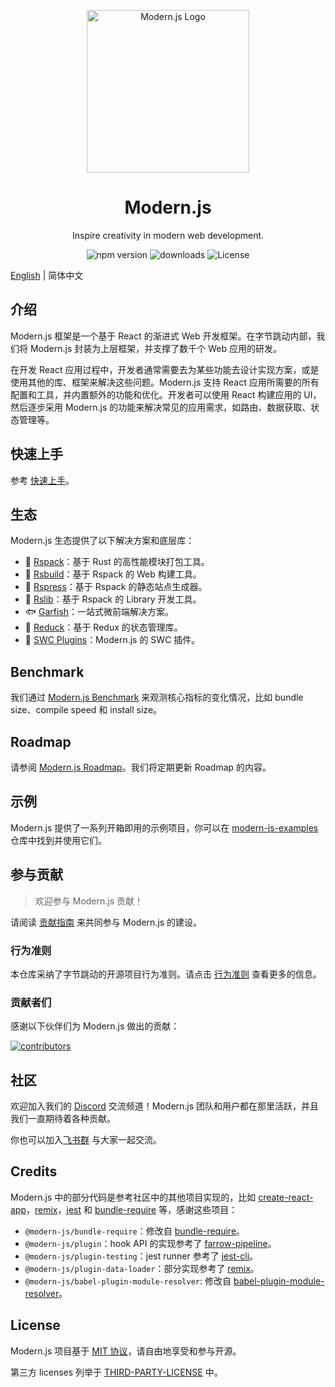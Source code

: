 <p align="center">
  <a href="https://modernjs.dev" target="blank"><img src="https://lf3-static.bytednsdoc.com/obj/eden-cn/ylaelkeh7nuhfnuhf/modernjs-cover.png" width="260" alt="Modern.js Logo" /></a>
</p>

<h1 align="center">Modern.js</h1>

<p align="center">
  Inspire creativity in modern web development.
</p>

<p align="center">
  <img src="https://img.shields.io/npm/v/@modern-js/core?style=flat-square&color=00a8f0" alt="npm version" />
  <img src="https://img.shields.io/npm/dm/@modern-js/core.svg?style=flat-square&color=00a8f0" alt="downloads" />
  <img src="https://img.shields.io/badge/License-MIT-blue.svg?style=flat-square&color=00a8f0" alt="License" />
</p>

[English](./README.md) | 简体中文

## 介绍

Modern.js 框架是一个基于 React 的渐进式 Web 开发框架。在字节跳动内部，我们将 Modern.js 封装为上层框架，并支撑了数千个 Web 应用的研发。

在开发 React 应用过程中，开发者通常需要去为某些功能去设计实现方案，或是使用其他的库、框架来解决这些问题。Modern.js 支持 React 应用所需要的所有配置和工具，并内置额外的功能和优化。开发者可以使用 React 构建应用的 UI，然后逐步采用 Modern.js 的功能来解决常见的应用需求，如路由、数据获取、状态管理等。

## 快速上手

参考 [快速上手](https://modernjs.dev/zh/guides/get-started/quick-start)。

## 生态

Modern.js 生态提供了以下解决方案和底层库：

- 🦀 [Rspack](https://github.com/web-infra-dev/rspack)：基于 Rust 的高性能模块打包工具。
- 🐬 [Rsbuild](https://github.com/web-infra-dev/rsbuild)：基于 Rspack 的 Web 构建工具。
- 🐹 [Rspress](https://github.com/web-infra-dev/rspress)：基于 Rspack 的静态站点生成器。
- 🦄 [Rslib](https://github.com/web-infra-dev/rslib)：基于 Rspack 的 Library 开发工具。
- 🐟 [Garfish](https://github.com/web-infra-dev/garfish)：一站式微前端解决方案。
- 🦆 [Reduck](https://github.com/web-infra-dev/reduck)：基于 Redux 的状态管理库。
- 🐴 [SWC Plugins](https://github.com/web-infra-dev/swc-plugins)：Modern.js 的 SWC 插件。

## Benchmark

我们通过 [Modern.js Benchmark](https://web-infra-qos.netlify.app/) 来观测核心指标的变化情况，比如 bundle size、compile speed 和 install size。

## Roadmap

请参阅 [Modern.js Roadmap](https://github.com/web-infra-dev/modern.js/issues/4741)。我们将定期更新 Roadmap 的内容。

## 示例

Modern.js 提供了一系列开箱即用的示例项目，你可以在 [modern-js-examples](https://github.com/web-infra-dev/modern-js-examples) 仓库中找到并使用它们。

## 参与贡献

> 欢迎参与 Modern.js 贡献！

请阅读 [贡献指南](https://github.com/web-infra-dev/modern.js/blob/main/CONTRIBUTING.md) 来共同参与 Modern.js 的建设。

### 行为准则

本仓库采纳了字节跳动的开源项目行为准则。请点击 [行为准则](./CODE_OF_CONDUCT.md) 查看更多的信息。

### 贡献者们

感谢以下伙伴们为 Modern.js 做出的贡献：

<a href="https://github.com/web-infra-dev/modern.js/graphs/contributors">
  <img src="https://opencollective.com/modernjs/contributors.svg?width=890&button=false" alt="contributors">
</a>

## 社区

欢迎加入我们的 [Discord](https://discord.gg/qPCqYg38De) 交流频道！Modern.js 团队和用户都在那里活跃，并且我们一直期待着各种贡献。

你也可以加入[飞书群](https://applink.larkoffice.com/client/chat/chatter/add_by_link?link_token=d21hc667-9403-48a9-ba32-bc1440a80279) 与大家一起交流。

## Credits

Modern.js 中的部分代码是参考社区中的其他项目实现的，比如 [create-react-app](https://github.com/facebook/create-react-app)，[remix](https://github.com/remix-run/remix)，[jest](https://github.com/facebook/jest) 和 [bundle-require](https://github.com/egoist/bundle-require) 等，感谢这些项目：

- `@modern-js/bundle-require`：修改自 [bundle-require](https://github.com/egoist/bundle-require)。
- `@modern-js/plugin`：hook API 的实现参考了 [farrow-pipeline](https://github.com/farrow-js/farrow/tree/master/packages/farrow-pipeline)。
- `@modern-js/plugin-testing`：jest runner 参考了 [jest-cli](https://github.com/facebook/jest/blob/fdc74af37235354e077edeeee8aa2d1a4a863032/packages/jest-cli/src/cli/index.ts#L21)。
- `@modern-js/plugin-data-loader`：部分实现参考了 [remix](https://github.com/remix-run/remix)。
- `@modern-js/babel-plugin-module-resolver`: 修改自 [babel-plugin-module-resolver](https://github.com/tleunen/babel-plugin-module-resolver)。

## License

Modern.js 项目基于 [MIT 协议](https://github.com/web-infra-dev/modern.js/blob/main/LICENSE)，请自由地享受和参与开源。

第三方 licenses 列举于 [THIRD-PARTY-LICENSE](./THIRD-PARTY-LICENSE) 中。
